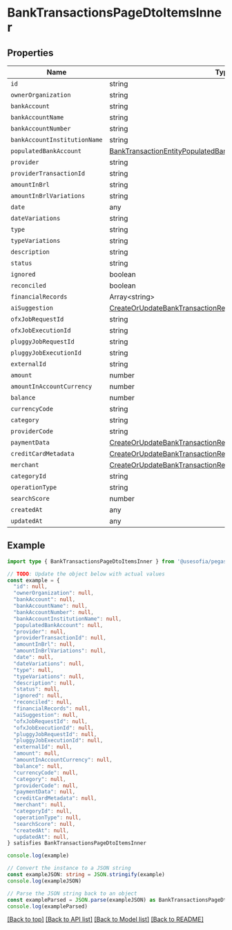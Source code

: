 
# BankTransactionsPageDtoItemsInner


## Properties

Name | Type
------------ | -------------
`id` | string
`ownerOrganization` | string
`bankAccount` | string
`bankAccountName` | string
`bankAccountNumber` | string
`bankAccountInstitutionName` | string
`populatedBankAccount` | [BankTransactionEntityPopulatedBankAccount](BankTransactionEntityPopulatedBankAccount.md)
`provider` | string
`providerTransactionId` | string
`amountInBrl` | string
`amountInBrlVariations` | string
`date` | any
`dateVariations` | string
`type` | string
`typeVariations` | string
`description` | string
`status` | string
`ignored` | boolean
`reconciled` | boolean
`financialRecords` | Array&lt;string&gt;
`aiSuggestion` | [CreateOrUpdateBankTransactionRequestBodyDtoAiSuggestion](CreateOrUpdateBankTransactionRequestBodyDtoAiSuggestion.md)
`ofxJobRequestId` | string
`ofxJobExecutionId` | string
`pluggyJobRequestId` | string
`pluggyJobExecutionId` | string
`externalId` | string
`amount` | number
`amountInAccountCurrency` | number
`balance` | number
`currencyCode` | string
`category` | string
`providerCode` | string
`paymentData` | [CreateOrUpdateBankTransactionRequestBodyDtoPaymentData](CreateOrUpdateBankTransactionRequestBodyDtoPaymentData.md)
`creditCardMetadata` | [CreateOrUpdateBankTransactionRequestBodyDtoCreditCardMetadata](CreateOrUpdateBankTransactionRequestBodyDtoCreditCardMetadata.md)
`merchant` | [CreateOrUpdateBankTransactionRequestBodyDtoMerchant](CreateOrUpdateBankTransactionRequestBodyDtoMerchant.md)
`categoryId` | string
`operationType` | string
`searchScore` | number
`createdAt` | any
`updatedAt` | any

## Example

```typescript
import type { BankTransactionsPageDtoItemsInner } from '@usesofia/pegasus-core-api-sdk'

// TODO: Update the object below with actual values
const example = {
  "id": null,
  "ownerOrganization": null,
  "bankAccount": null,
  "bankAccountName": null,
  "bankAccountNumber": null,
  "bankAccountInstitutionName": null,
  "populatedBankAccount": null,
  "provider": null,
  "providerTransactionId": null,
  "amountInBrl": null,
  "amountInBrlVariations": null,
  "date": null,
  "dateVariations": null,
  "type": null,
  "typeVariations": null,
  "description": null,
  "status": null,
  "ignored": null,
  "reconciled": null,
  "financialRecords": null,
  "aiSuggestion": null,
  "ofxJobRequestId": null,
  "ofxJobExecutionId": null,
  "pluggyJobRequestId": null,
  "pluggyJobExecutionId": null,
  "externalId": null,
  "amount": null,
  "amountInAccountCurrency": null,
  "balance": null,
  "currencyCode": null,
  "category": null,
  "providerCode": null,
  "paymentData": null,
  "creditCardMetadata": null,
  "merchant": null,
  "categoryId": null,
  "operationType": null,
  "searchScore": null,
  "createdAt": null,
  "updatedAt": null,
} satisfies BankTransactionsPageDtoItemsInner

console.log(example)

// Convert the instance to a JSON string
const exampleJSON: string = JSON.stringify(example)
console.log(exampleJSON)

// Parse the JSON string back to an object
const exampleParsed = JSON.parse(exampleJSON) as BankTransactionsPageDtoItemsInner
console.log(exampleParsed)
```

[[Back to top]](#) [[Back to API list]](../README.md#api-endpoints) [[Back to Model list]](../README.md#models) [[Back to README]](../README.md)


